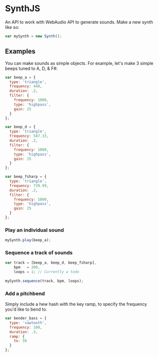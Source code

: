 # SynthJS
An API to work with WebAudio API to generate sounds. 
Make a new synth like so:
```javascript
var mySynth = new Synth();
```

## Examples
You can make sounds as simple objects. 
For example, let's make 3 simple beeps tuned to A, D, & F#:
```javascript
var beep_a = {
  type: 'triangle',
  frequency: 440,
  duration: .2,
  filter: {
    frequency: 1000,
    type: 'highpass',
    gain: 25
  }
};

var beep_d = {
  type: 'triangle',
  frequency: 587.33,
  duration: .2,
  filter: {
    frequency: 1000,
    type: 'highpass',
    gain: 25
  }
};

var beep_fsharp = {
  type: 'triangle',
  frequency: 739.99,
  duration: .2,
  filter: {
    frequency: 1000,
    type: 'highpass',
    gain: 25
  }
};
```

### Play an individual sound
```javascript
mySynth.play(beep_a);
```

### Sequence a track of sounds
```javascript
var track = [beep_a, beep_d, beep_fsharp],
    bpm   = 200,
    loops = 1; // Currently a todo
    
mySynth.sequence(track, bpm, loops);
```

### Add a pitchbend
Simply include a hew hash with the key ramp, to specify the frequency you'd like to bend to.
```javascript
var bender_bass = {
  type: 'sawtooth',
  frequency: 100,
  duration: .3,
  ramp: {
    to: 50
  }
};
```
